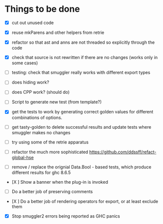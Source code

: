 # Things to be done

- [X] cut out unused code

- [X] reuse mkParens and other helpers from retrie

- [X] refactor so that ast and anns are not threaded so explicitly through the code

- [x] check that source is not rewritten if there are no changes (works only in
  some cases)

- [ ] testing: check that smuggler really works with different export types

- [ ] does hiding work?

- [ ] does CPP work? (should do)

- [ ] Script to generate new test (from template?)

- [X] get the tests to work by generating correct golden values for different
  combinations of options.

- [ ] get tasty-golden to delete successful results and update tests where
  smuggler makes no changes

- [ ] try using some of the retrie apparatus

- [ ] refactor the much more sophisticated https://github.com/ddssff/refact-global-hse

- [ ] remove / replace the orignial Data.Bool - based tests, which produce
  different results for ghc 8.6.5

- [X ] Show a banner when the plug-in is invoked

- [ ] Do a better job of preserving comments

- [X ] Do a better job of rendering operators for export, or at least exclude
  them

- [X] Stop smuggler2 errors being reported as GHC panics
